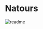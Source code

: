 # Natours
![readme](https://github.com/miloraddjordjevic95/natours/assets/49990887/45b163c6-a5d3-4cb8-bed5-5c5be516239a)
